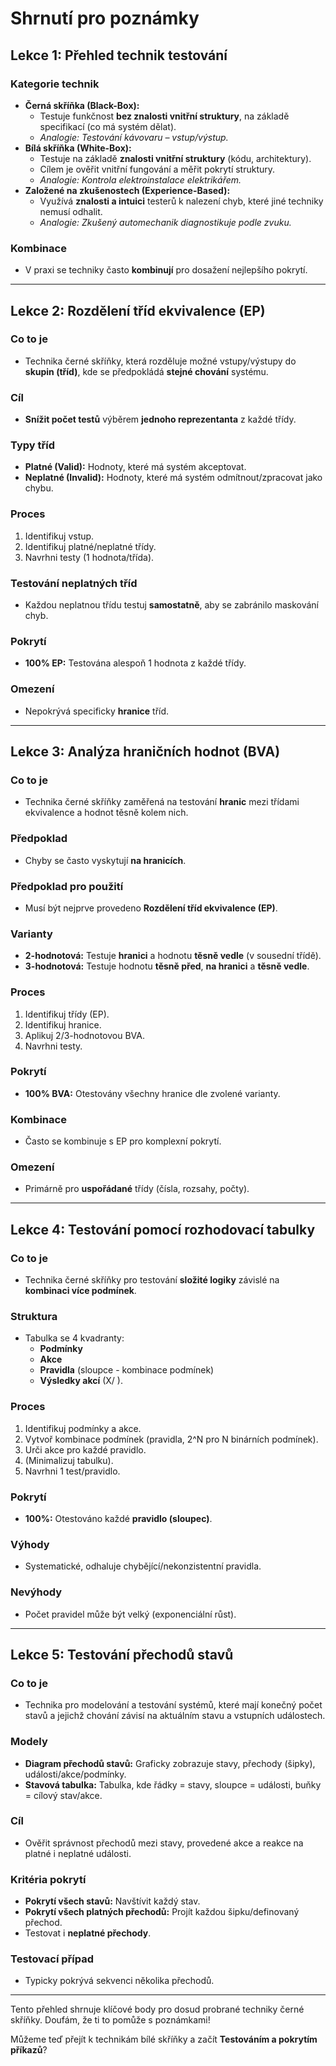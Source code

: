 # Shrnutí pro poznámky

## Lekce 1: Přehled technik testování

### Kategorie technik

- **Černá skříňka (Black-Box):**
  - Testuje funkčnost **bez znalosti vnitřní struktury**, na základě specifikací (co má systém dělat).
  - _Analogie: Testování kávovaru – vstup/výstup._
- **Bílá skříňka (White-Box):**
  - Testuje na základě **znalosti vnitřní struktury** (kódu, architektury).
  - Cílem je ověřit vnitřní fungování a měřit pokrytí struktury.
  - _Analogie: Kontrola elektroinstalace elektrikářem._
- **Založené na zkušenostech (Experience-Based):**
  - Využívá **znalosti a intuici** testerů k nalezení chyb, které jiné techniky nemusí odhalit.
  - _Analogie: Zkušený automechanik diagnostikuje podle zvuku._

### Kombinace

- V praxi se techniky často **kombinují** pro dosažení nejlepšího pokrytí.

---

## Lekce 2: Rozdělení tříd ekvivalence (EP)

### Co to je

- Technika černé skříňky, která rozděluje možné vstupy/výstupy do **skupin (tříd)**, kde se předpokládá **stejné chování** systému.

### Cíl

- **Snížit počet testů** výběrem **jednoho reprezentanta** z každé třídy.

### Typy tříd

- **Platné (Valid):** Hodnoty, které má systém akceptovat.
- **Neplatné (Invalid):** Hodnoty, které má systém odmítnout/zpracovat jako chybu.

### Proces

1. Identifikuj vstup.
2. Identifikuj platné/neplatné třídy.
3. Navrhni testy (1 hodnota/třída).

### Testování neplatných tříd

- Každou neplatnou třídu testuj **samostatně**, aby se zabránilo maskování chyb.

### Pokrytí

- **100% EP:** Testována alespoň 1 hodnota z každé třídy.

### Omezení

- Nepokrývá specificky **hranice** tříd.

---

## Lekce 3: Analýza hraničních hodnot (BVA)

### Co to je

- Technika černé skříňky zaměřená na testování **hranic** mezi třídami ekvivalence a hodnot těsně kolem nich.

### Předpoklad

- Chyby se často vyskytují **na hranicích**.

### Předpoklad pro použití

- Musí být nejprve provedeno **Rozdělení tříd ekvivalence (EP)**.

### Varianty

- **2-hodnotová:** Testuje **hranici** a hodnotu **těsně vedle** (v sousední třídě).
- **3-hodnotová:** Testuje hodnotu **těsně před**, **na hranici** a **těsně vedle**.

### Proces

1. Identifikuj třídy (EP).
2. Identifikuj hranice.
3. Aplikuj 2/3-hodnotovou BVA.
4. Navrhni testy.

### Pokrytí

- **100% BVA:** Otestovány všechny hranice dle zvolené varianty.

### Kombinace

- Často se kombinuje s EP pro komplexní pokrytí.

### Omezení

- Primárně pro **uspořádané** třídy (čísla, rozsahy, počty).

---

## Lekce 4: Testování pomocí rozhodovací tabulky

### Co to je

- Technika černé skříňky pro testování **složité logiky** závislé na **kombinaci více podmínek**.

### Struktura

- Tabulka se 4 kvadranty:
  - **Podmínky**
  - **Akce**
  - **Pravidla** (sloupce - kombinace podmínek)
  - **Výsledky akcí** (X/ ).

### Proces

1. Identifikuj podmínky a akce.
2. Vytvoř kombinace podmínek (pravidla, 2^N pro N binárních podmínek).
3. Urči akce pro každé pravidlo.
4. (Minimalizuj tabulku).
5. Navrhni 1 test/pravidlo.

### Pokrytí

- **100%:** Otestováno každé **pravidlo (sloupec)**.

### Výhody

- Systematické, odhaluje chybějící/nekonzistentní pravidla.

### Nevýhody

- Počet pravidel může být velký (exponenciální růst).

---

## Lekce 5: Testování přechodů stavů

### Co to je

- Technika pro modelování a testování systémů, které mají konečný počet stavů a jejichž chování závisí na aktuálním stavu a vstupních událostech.

### Modely

- **Diagram přechodů stavů:** Graficky zobrazuje stavy, přechody (šipky), události/akce/podmínky.
- **Stavová tabulka:** Tabulka, kde řádky = stavy, sloupce = události, buňky = cílový stav/akce.

### Cíl

- Ověřit správnost přechodů mezi stavy, provedené akce a reakce na platné i neplatné události.

### Kritéria pokrytí

- **Pokrytí všech stavů:** Navštívit každý stav.
- **Pokrytí všech platných přechodů:** Projít každou šipku/definovaný přechod.
- Testovat i **neplatné přechody**.

### Testovací případ

- Typicky pokrývá sekvenci několika přechodů.

---

Tento přehled shrnuje klíčové body pro dosud probrané techniky černé skříňky. Doufám, že ti to pomůže s poznámkami!

Můžeme teď přejít k technikám bílé skříňky a začít **Testováním a pokrytím příkazů**?
